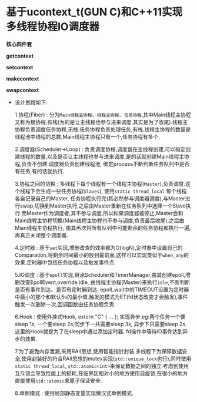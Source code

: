 # 基于ucontext_t(GUN C)和C++11实现多线程协程IO调度器
**核心四件套**

**getcontext**

**setcontext**

**makecontext**

**swapcontext**

- 设计思路如下:

    1.协程(Fiber) : 分为`Main线程主协程`、`线程主协程`、`任务协程`,其中Main线程主协程又称为根协程,有栈(为的是让主线程也参与进来调度,其实是为了收尾).线程主协程负责调度任务协程,无栈.任务协程负责处理任务,有栈.线程主协程的数量是线程池中线程的总数,Main线程主协程只有一个,任务协程有多个.
    
    2.调度器(Scheduler->Loop) : 负责调度协程,调度器在主线程创建,可以指定创建线程的数量,以及是否让主线程也参与进来调度,是的话就创建Main线程主协程,负责不创建.调度器负责创建线程池,
      绑定process不断判断任务队列中是否有任务,有的话就执行.
    
    3.协程之间的切换 : 多线程下每个线程有一个线程主协程(`Master`),负责调度.这个线程下会生成一些任务协程(`Slaves`), 使用`static thread_local` 每个线程各自记录自己的Master, 任务协程执行完(其必然参与调度器调度),与Master进行swap,切换到Master执行,之后由Master重新在任务队列中选择一个Slave执行.而Master作为调度者,其不参与调度,所以如果调度器被停止,Master会和Main线程主协程切换(Main线程主协程也不参与调度,负责最后收尾),之后由Mian线程主协程执行,
      由其再次将所有队列中可能剩余的任务协程都执行一遍,再真正关闭整个调度器.
    
    4.定时器 : 基于`set`实现,增删改查的效率都为O(logN),定时器中设置自己的Comparation,将剩余时间最小的放到最前面,这样可以实现类似于`when_any`的效果.定时器中包括任务协程以及触发事件点.
    
    5.IO调度 : 基于`epoll`实现,继承Scheduler和TimerManager,由其创建epoll,增删改查EpollEvent,override idle, 由线程主协程(Master)来执行`idle`,不断判断是否有事件到达、是否有定时器到达.
      epoll_wait中的TIMEOUT设置为定时器中最小的那个和默认5s的最小值.触发的模式为ET(fd状态改变才会触发),事件触发一次删除一次,回调函数由任务协程负责.
    
    6.Hook : 使用外挂式Hook, extern "C" { ... }; 实现异步.eg:两个任务一个要sleep 1s, 一个要sleep 2s,同步下一共需要sleep 3s, 异步下只需要sleep 2s. 这里的Hook就是为了在sleep中通过添加定时器,
      fd操作中等待IO事件达到异步的效果.
    
    7.为了避免内存泄漏,采用RAII思想,使用智能指针封装.多线程下为保障数据安全,使用封装好的符合RAII思想的mutex实现(`std::unique_lock`也行),同时使用`static thread_local`, `std::atomic<int>`来保证数据之间的独立.考虑到使用互斥锁会导致性能上的损耗,在临界区相对小的地方使用自旋锁,在很小的地方直接使用`std::atomic`来原子保证安全.
    
    8.单例模式 : 使用局部静态变量实现懒汉式单例模式.
